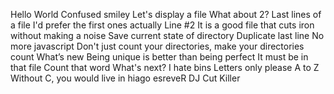  Hello World
Confused smiley
Let's display a file
What about 2?
Last lines of a file
I'd prefer the first ones actually
 Line #2
It is a good file that cuts iron without making a noise
Save current state of directory
Duplicate last line
No more javascript
Don't just count your directories, make your directories count
What’s new
Being unique is better than being perfect
It must be in that file
Count that word
 What's next?
 I hate bins
 Letters only please
 A to Z
Without C, you would live in hiago
esreveR
DJ Cut Killer

